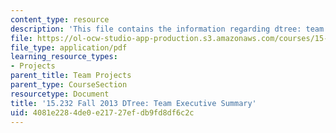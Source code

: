 ```yaml
---
content_type: resource
description: 'This file contains the information regarding dtree: team executive summary.'
file: https://ol-ocw-studio-app-production.s3.amazonaws.com/courses/15-232-business-model-innovation-global-health-in-frontier-markets-fall-2013/4081e2284de0e21727efdb9fd8df6c2c_MIT15_232F13_t3_excsummary.pdf
file_type: application/pdf
learning_resource_types:
- Projects
parent_title: Team Projects
parent_type: CourseSection
resourcetype: Document
title: '15.232 Fall 2013 DTree: Team Executive Summary'
uid: 4081e228-4de0-e217-27ef-db9fd8df6c2c
---
```

